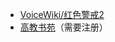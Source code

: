 - [VoiceWiki/红色警戒2](https://voicewiki.cn/wiki/%E7%BA%A2%E8%89%B2%E8%AD%A6%E6%88%922)
- [高教书苑](https://ebook.hep.com.cn)（需要注册）